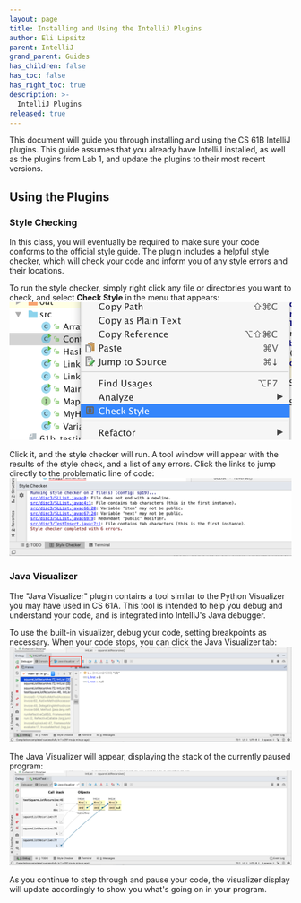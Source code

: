 ```yaml
---
layout: page
title: Installing and Using the IntelliJ Plugins
author: Eli Lipsitz
parent: IntelliJ
grand_parent: Guides
has_children: false
has_toc: false
has_right_toc: true
description: >-
  IntelliJ Plugins
released: true
---
```



This document will guide you through installing and using the CS 61B IntelliJ
plugins. This guide assumes that you already have IntelliJ installed, as well
as the plugins from Lab 1, and update the plugins to their most recent versions.

## Using the Plugins ##

### Style Checking ###

In this class, you will eventually be required to make sure your code conforms
to the official style guide. The plugin includes a helpful style checker, which
will check your code and inform you of any style errors and their locations.

To run the style checker, simply right click any file or directories you want to
check, and select **Check Style** in the menu that appears:
![Check Style Menu](/img/cs61b/plugin-checkstyle-button.png)

Click it, and the style checker will run. A tool window will appear with the
results of the style check, and a list of any errors. Click the links to jump
directly to the problematic line of code:
![Check Style Results Tool Window](/img/cs61b/plugin-checkstyle-results.png)

### Java Visualizer ###

The "Java Visualizer" plugin contains a tool similar to
the Python Visualizer you may have used in CS 61A. This tool is intended to help
you debug and understand your code, and is integrated into IntelliJ's Java
debugger.

To use the built-in visualizer, debug your code, setting breakpoints as
necessary. When your code stops, you can click the Java Visualizer tab:
![Java Visualizer Button](/img/cs61b/plugin-visualizer-tab.png)

The Java Visualizer will appear, displaying the stack of the currently paused
program:
![Java Visualizer In Action](/img/cs61b/plugin-visualizer-view.png)

As you continue to step through and pause your code, the visualizer display will
update accordingly to show you what's going on in your program.
